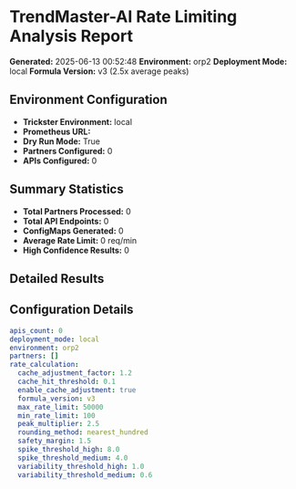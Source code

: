 # TrendMaster-AI Rate Limiting Analysis Report

**Generated:** 2025-06-13 00:52:48
**Environment:** orp2
**Deployment Mode:** local
**Formula Version:** v3 (2.5x average peaks)

## Environment Configuration

- **Trickster Environment:** local
- **Prometheus URL:** 
- **Dry Run Mode:** True
- **Partners Configured:** 0
- **APIs Configured:** 0

## Summary Statistics

- **Total Partners Processed:** 0
- **Total API Endpoints:** 0
- **ConfigMaps Generated:** 0
- **Average Rate Limit:** 0 req/min
- **High Confidence Results:** 0

## Detailed Results

## Configuration Details

```yaml
apis_count: 0
deployment_mode: local
environment: orp2
partners: []
rate_calculation:
  cache_adjustment_factor: 1.2
  cache_hit_threshold: 0.1
  enable_cache_adjustment: true
  formula_version: v3
  max_rate_limit: 50000
  min_rate_limit: 100
  peak_multiplier: 2.5
  rounding_method: nearest_hundred
  safety_margin: 1.5
  spike_threshold_high: 8.0
  spike_threshold_medium: 4.0
  variability_threshold_high: 1.0
  variability_threshold_medium: 0.6
```
